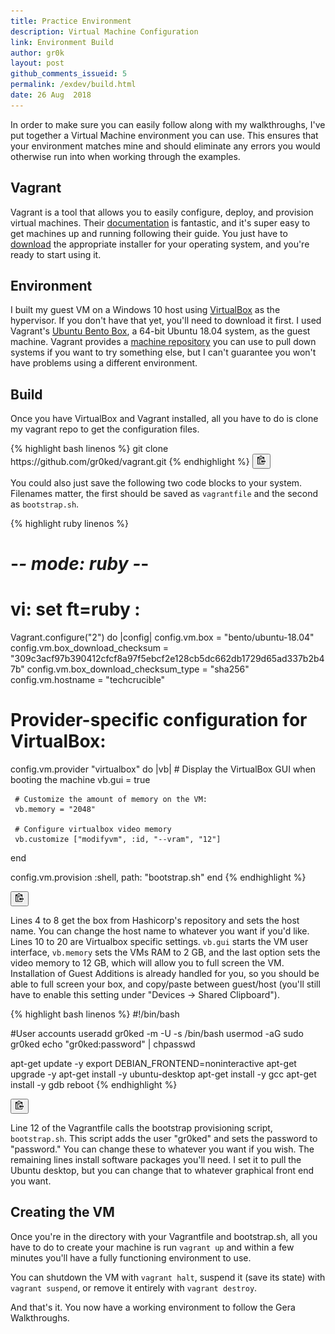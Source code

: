 ```yaml
---
title: Practice Environment
description: Virtual Machine Configuration
link: Environment Build
author: gr0k
layout: post
github_comments_issueid: 5
permalink: /exdev/build.html
date: 26 Aug  2018
---
```


In order to make sure you can easily follow along with my walkthroughs, I've put together a Virtual Machine environment you can use. This ensures that your environment matches mine and should eliminate any errors you would otherwise run into when working through the examples.

## Vagrant

Vagrant is a tool that allows you to easily configure, deploy, and provision virtual machines. Their [documentation](https://www.vagrantup.com/intro/index.html) is         fantastic, and it's super easy to get machines up and running following their guide. You just have to [download](https://www.vagrantup.com/downloads.html) the appropriate installer for your operating system, and you're ready to start using it.

## Environment

I built my guest VM on a Windows 10 host using [VirtualBox](https://www.virtualbox.org/) as the hypervisor. If you don't have that yet, you'll need to download it first. I used Vagrant's [Ubuntu Bento Box](https://app.vagrantup.com/bento/boxes/ubuntu-18.04), a 64-bit Ubuntu 18.04 system, as the guest machine. Vagrant provides a [machine repository](https://app.vagrantup.com/boxes/search) you can use to pull down systems if you want to try something else, but I can't guarantee you won't have problems using a different environment.

## Build

Once you have VirtualBox and Vagrant installed, all you have to do is clone my vagrant repo to get the configuration files.

<div class="code-container">
{% highlight bash linenos %}
git clone https://github.com/gr0ked/vagrant.git
{% endhighlight %}

<button class="cbtn" data-clipboard-target=".code">
    <img src="/assets/images/clippy.svg" alt="Copy to clipboard" width="13">
</button>

</div>

You could also just save the following two code blocks to your system. Filenames matter, the first should be saved as `vagrantfile` and the second as `bootstrap.sh`.

<div class="code-container">
{% highlight ruby linenos %}

# -*- mode: ruby -*-
# vi: set ft=ruby :

Vagrant.configure("2") do |config|
  config.vm.box = "bento/ubuntu-18.04"
  config.vm.box_download_checksum = "309c3acf97b390412cfcf8a97f5ebcf2e128cb5dc662db1729d65ad337b2b47b"
  config.vm.box_download_checksum_type = "sha256"
  config.vm.hostname = "techcrucible"

  # Provider-specific configuration for VirtualBox:
  config.vm.provider "virtualbox" do |vb|
     # Display the VirtualBox GUI when booting the machine
     vb.gui = true

	 # Customize the amount of memory on the VM:
	 vb.memory = "2048"

	 # Configure virtualbox video memory
	 vb.customize ["modifyvm", :id, "--vram", "12"]
   end

   config.vm.provision :shell, path: "bootstrap.sh"
end
{% endhighlight %}

<button class="cbtn" data-clipboard-target=".code">
    <img src="/assets/images/clippy.svg" alt="Copy to clipboard" width="13">
</button>

</div>

Lines 4 to 8 get the box from Hashicorp's repository and sets the host name. You can change the host name to whatever you want if you'd like. Lines 10 to 20 are Virtualbox specific settings. `vb.gui` starts the VM user interface, `vb.memory`  sets the VMs RAM to 2 GB, and the last option sets the video memory to 12 GB, which will allow you to full screen the VM. Installation of Guest Additions is already handled for you, so you should be able to full screen your box, and copy/paste between guest/host (you'll still have to enable this setting under "Devices -> Shared Clipboard").

<div class="code-container">
{% highlight bash linenos %}
#!/bin/bash

#User accounts
useradd gr0ked -m -U -s /bin/bash
usermod -aG sudo gr0ked
echo "gr0ked:password" | chpasswd

apt-get update -y
export DEBIAN_FRONTEND=noninteractive
apt-get upgrade -y
apt-get install -y ubuntu-desktop
apt-get install -y gcc
apt-get install -y gdb
reboot
{% endhighlight %}

<button class="cbtn" data-clipboard-target=".code">
    <img src="/assets/images/clippy.svg" alt="Copy to clipboard" width="13">
</button>

</div>

Line 12 of the Vagrantfile calls the bootstrap provisioning script, `bootstrap.sh`. This script adds the user "gr0ked" and sets the password to "password." You can change these to whatever you want if you wish. The remaining lines install software packages you'll need. I set it to pull the Ubuntu desktop, but you can change that to whatever graphical front end you want.

## Creating the VM

Once you're in the directory with your Vagrantfile and bootstrap.sh, all you have to do to create your machine is run `vagrant up` and within a few minutes you'll have a fully functioning environment to use.

You can shutdown the VM with `vagrant halt`, suspend it (save its state) with `vagrant suspend`, or remove it entirely with `vagrant destroy`.

And that's it. You now have a working environment to follow the Gera Walkthroughs.
